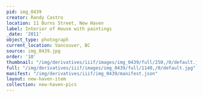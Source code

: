 ```yaml
---
pid: img_0439
creator: Randy Castro
location: 11 Burns Street, New Haven
label: Interior of House with paintings
_date: '2011'
object_type: photograph
current_location: Vancouver, BC
source: img_0439.jpg
order: '10'
thumbnail: "/img/derivatives/iiif/images/img_0439/full/250,/0/default.jpg"
full: "/img/derivatives/iiif/images/img_0439/full/1140,/0/default.jpg"
manifest: "/img/derivatives/iiif/img_0439/manifest.json"
layout: new-haven-item
collection: new-haven-pics
---
```

